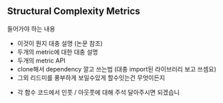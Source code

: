 ## Structural Complexity Metrics 

들어가야 하는 내용 
- 이것이 뭔지 대충 설명 (논문 참조)
- 두개의 metric에 대한 대충 설명
- 두개의 metric API
- clone해서 dependency 깔고 쓰는법 (대충 import된 라이브러리 보고 쓰셈요)
- 그외 리드미를 풍부하게 보일수있게 할수잇는건 무엇이든지

+ 각 함수 코드에서 인풋 / 아웃풋에 대해 주석 달아주시면 되겠습니